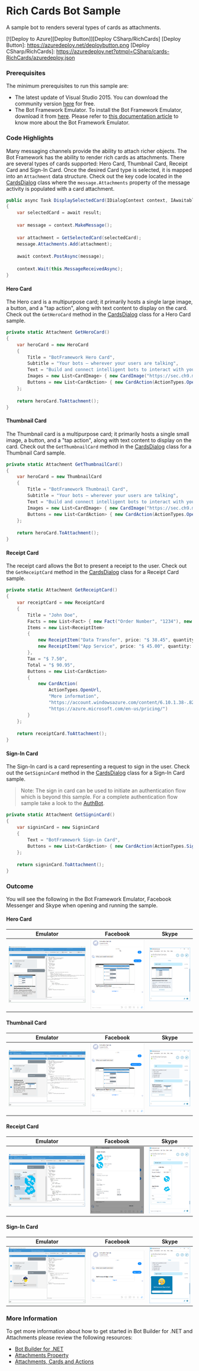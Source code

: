 # Rich Cards Bot Sample

A sample bot to renders several types of cards as attachments.

[![Deploy to Azure][Deploy Button]][Deploy CSharp/RichCards]
[Deploy Button]: https://azuredeploy.net/deploybutton.png
[Deploy CSharp/RichCards]: https://azuredeploy.net?ptmpl=CSharp/cards-RichCards/azuredeploy.json

### Prerequisites

The minimum prerequisites to run this sample are:
* The latest update of Visual Studio 2015. You can download the community version [here](http://www.visualstudio.com) for free.
* The Bot Framework Emulator. To install the Bot Framework Emulator, download it from [here](https://aka.ms/bf-bc-emulator). Please refer to [this documentation article](https://docs.botframework.com/en-us/csharp/builder/sdkreference/gettingstarted.html#emulator) to know more about the Bot Framework Emulator.

### Code Highlights

Many messaging channels provide the ability to attach richer objects. The Bot Framework has the ability to render rich cards as attachments. There are several types of cards supported: Hero Card, Thumbnail Card, Receipt Card and Sign-In Card. Once the desired Card type is selected, it is mapped into an `Attachment` data structure. Check out the key code located in the [CardsDialog](CardsDialog.cs#L42-L47) class where the `message.Attachments` property of the message activity is populated with a card attachment.

````C#
public async Task DisplaySelectedCard(IDialogContext context, IAwaitable<string> result)
{
    var selectedCard = await result;

    var message = context.MakeMessage();

    var attachment = GetSelectedCard(selectedCard);
    message.Attachments.Add(attachment);

    await context.PostAsync(message);

    context.Wait(this.MessageReceivedAsync);
}
````

#### Hero Card

The Hero card is a multipurpose card; it primarily hosts a single large image, a button, and a "tap action", along with text content to display on the card. Check out the `GetHeroCard` method in the [CardsDialog](CardsDialog.cs#L70-L82) class for a Hero Card sample.

````C#
private static Attachment GetHeroCard()
{
    var heroCard = new HeroCard
    {
        Title = "BotFramework Hero Card",
        Subtitle = "Your bots — wherever your users are talking",
        Text = "Build and connect intelligent bots to interact with your users naturally wherever they are, from text/sms to Skype, Slack, Office 365 mail and other popular services.",
        Images = new List<CardImage> { new CardImage("https://sec.ch9.ms/ch9/7ff5/e07cfef0-aa3b-40bb-9baa-7c9ef8ff7ff5/buildreactionbotframework_960.jpg") },
        Buttons = new List<CardAction> { new CardAction(ActionTypes.OpenUrl, "Get Started", value: "https://docs.botframework.com/en-us/") }
    };

    return heroCard.ToAttachment();
}
````

#### Thumbnail Card
The Thumbnail card is a multipurpose card; it primarily hosts a single small image, a button, and a "tap action", along with text content to display on the card. Check out the `GetThumbnailCard` method in the [CardsDialog](CardsDialog.cs#L84-L96) class for a Thumbnail Card sample.

````C#
private static Attachment GetThumbnailCard()
{
    var heroCard = new ThumbnailCard
    {
        Title = "BotFramework Thumbnail Card",
        Subtitle = "Your bots — wherever your users are talking",
        Text = "Build and connect intelligent bots to interact with your users naturally wherever they are, from text/sms to Skype, Slack, Office 365 mail and other popular services.",
        Images = new List<CardImage> { new CardImage("https://sec.ch9.ms/ch9/7ff5/e07cfef0-aa3b-40bb-9baa-7c9ef8ff7ff5/buildreactionbotframework_960.jpg") },
        Buttons = new List<CardAction> { new CardAction(ActionTypes.OpenUrl, "Get Started", value: "https://docs.botframework.com/en-us/") }
    };

    return heroCard.ToAttachment();
}
````

#### Receipt Card
The receipt card allows the Bot to present a receipt to the user. Check out the `GetReceiptCard` method in the [CardsDialog](CardsDialog.cs#L98-L122) class for a Receipt Card sample.

````C#
private static Attachment GetReceiptCard()
{
    var receiptCard = new ReceiptCard
    {
        Title = "John Doe",
        Facts = new List<Fact> { new Fact("Order Number", "1234"), new Fact("Payment Method", "VISA 5555-****") },
        Items = new List<ReceiptItem>
        {
            new ReceiptItem("Data Transfer", price: "$ 38.45", quantity: "368", image: new CardImage(url: "https://github.com/amido/azure-vector-icons/raw/master/renders/traffic-manager.png")),
            new ReceiptItem("App Service", price: "$ 45.00", quantity: "720", image: new CardImage(url: "https://github.com/amido/azure-vector-icons/raw/master/renders/cloud-service.png")),
        },
        Tax = "$ 7.50",
        Total = "$ 90.95",
        Buttons = new List<CardAction>
        {
            new CardAction(
                ActionTypes.OpenUrl,
                "More information",
                "https://account.windowsazure.com/content/6.10.1.38-.8225.160809-1618/aux-pre/images/offer-icon-freetrial.png",
                "https://azure.microsoft.com/en-us/pricing/")
        }
    };

    return receiptCard.ToAttachment();
}
````

#### Sign-In Card
The Sign-In card is a card representing a request to sign in the user. Check out the `GetSigninCard` method in the [CardsDialog](CardsDialog.cs#L124-L133) class for a Sign-In Card sample.

> Note: The sign in card can be used to initiate an authentication flow which is beyond this sample. For a complete authentication flow sample take a look to the [AuthBot](https://github.com/matvelloso/authbot).

````C#
private static Attachment GetSigninCard()
{
    var signinCard = new SigninCard
    {
        Text = "BotFramework Sign-in Card",
        Buttons = new List<CardAction> { new CardAction(ActionTypes.Signin, "Sign-in", value: "https://login.microsoftonline.com/") }
    };

    return signinCard.ToAttachment();
}
````

### Outcome

You will see the following in the Bot Framework Emulator, Facebook Messenger and Skype when opening and running the sample.

#### Hero Card

| Emulator | Facebook | Skype |
|----------|-------|----------|
|![Sample Outcome Hero Card](images/outcome-hero-emulator.png)|![Sample Outcome Hero Card](images/outcome-hero-facebook.png)|![Sample Outcome Hero Card](images/outcome-hero-skype.png)|

#### Thumbnail Card

| Emulator | Facebook | Skype |
|----------|-------|----------|
|![Sample Outcome Thumbnail Card](images/outcome-thumbnail-emulator.png)|![Sample Outcome Thumbnail Card](images/outcome-thumbnail-facebook.png)|![Sample Outcome Thumbnail Card](images/outcome-thumbnail-skype.png)|

#### Receipt Card

| Emulator | Facebook | Skype |
|----------|-------|----------|
|![Sample Outcome Receipt Card](images/outcome-receipt-emulator.png)|![Sample Outcome Receipt Card](images/outcome-receipt-facebook.png)|![Sample Outcome Receipt Card](images/outcome-receipt-skype.png)|

#### Sign-In Card

| Emulator | Facebook | Skype |
|----------|-------|----------|
|![Sample Outcome Sign-In Card](images/outcome-signin-emulator.png)|![Sample Outcome Sign-In Card](images/outcome-signin-facebook.png)|![Sample Outcome Sign-In Card](images/outcome-signin-skype.png)|

### More Information

To get more information about how to get started in Bot Builder for .NET and Attachments please review the following resources:
* [Bot Builder for .NET](https://docs.botframework.com/en-us/csharp/builder/sdkreference/index.html)
* [Attachments Property](https://docs.botframework.com/en-us/csharp/builder/sdkreference/activities.html#attachmentsproperty)
* [Attachments, Cards and Actions](https://docs.botframework.com/en-us/csharp/builder/sdkreference/attachments.html)
